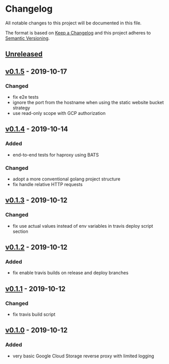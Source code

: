 # Changelog
All notable changes to this project will be documented in this file.

The format is based on [Keep a Changelog](http://keepachangelog.com/en/1.0.0/)
and this project adheres to [Semantic Versioning](http://semver.org/spec/v2.0.0.html).

## [Unreleased]

## [v0.1.5] - 2019-10-17
### Changed
 - fix e2e tests
 - ignore the port from the hostname when using the static website bucket strategy
 - use read-only scope with GCP authorization   
    
## [v0.1.4] - 2019-10-14
### Added
 - end-to-end tests for haproxy using BATS
### Changed
 - adopt a more conventional golang project structure
 - fix handle relative HTTP requests
 
## [v0.1.3] - 2019-10-12
### Changed
- fix use actual values instead of env variables in travis deploy script section

## [v0.1.2] - 2019-10-12
### Added
- fix enable travis builds on release and deploy branches

## [v0.1.1] - 2019-10-12
### Changed
- fix travis build script

## [v0.1.0] - 2019-10-12
### Added
- very basic Google Cloud Storage reverse proxy with limited logging

[Unreleased]: https://github.com/helstern/kommol/compare/v0.1.5...HEAD
[v0.1.5]: https://github.com/helstern/kommol/compare/v0.1.4...v0.1.5
[v0.1.4]: https://github.com/helstern/kommol/compare/v0.1.3...v0.1.4
[v0.1.3]: https://github.com/helstern/kommol/compare/v0.1.2...v0.1.3
[v0.1.2]: https://github.com/helstern/kommol/compare/v0.1.1...v0.1.2
[v0.1.1]: https://github.com/helstern/kommol/compare/v0.1.0...v0.1.1
[v0.1.0]: https://github.com/helstern/kommol/compare/cbcc6ff...v0.1.0
